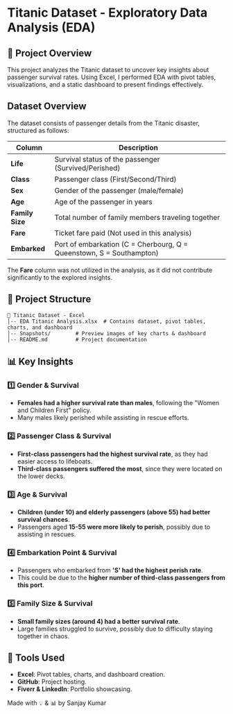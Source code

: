 # Titanic Dataset - Exploratory Data Analysis (EDA)

## 📌 Project Overview
This project analyzes the Titanic dataset to uncover key insights about passenger survival rates. Using Excel, I performed EDA with pivot tables, visualizations, and a static dashboard to present findings effectively.

## Dataset Overview

The dataset consists of passenger details from the Titanic disaster, structured as follows:

| Column       | Description |
|-------------|------------|
| **Life**    | Survival status of the passenger (Survived/Perished) |
| **Class**   | Passenger class (First/Second/Third) |
| **Sex**     | Gender of the passenger (male/female) |
| **Age**     | Age of the passenger in years |
| **Family Size** | Total number of family members traveling together |
| **Fare**    | Ticket fare paid (Not used in this analysis) |
| **Embarked**| Port of embarkation (C = Cherbourg, Q = Queenstown, S = Southampton) |

The **Fare** column was not utilized in the analysis, as it did not contribute significantly to the explored insights.

## 📂 Project Structure
```
📁 Titanic Dataset - Excel
│-- EDA Titanic Analysis.xlsx  # Contains dataset, pivot tables, charts, and dashboard
│-- Snapshots/        # Preview images of key charts & dashboard
│-- README.md         # Project documentation
```

## 📊 Key Insights
### 1️⃣ Gender & Survival
- **Females had a higher survival rate than males**, following the "Women and Children First" policy.
- Many males likely perished while assisting in rescue efforts.

### 2️⃣ Passenger Class & Survival
- **First-class passengers had the highest survival rate**, as they had easier access to lifeboats.
- **Third-class passengers suffered the most**, since they were located on the lower decks.

### 3️⃣ Age & Survival
- **Children (under 10) and elderly passengers (above 55) had better survival chances**.
- Passengers aged **15-55 were more likely to perish**, possibly due to assisting in rescues.

### 4️⃣ Embarkation Point & Survival
- Passengers who embarked from **'S' had the highest perish rate**.
- This could be due to the **higher number of third-class passengers from this port**.

### 5️⃣ Family Size & Survival
- **Small family sizes (around 4) had a better survival rate**.
- Large families struggled to survive, possibly due to difficulty staying together in chaos.

## 📌 Tools Used
- **Excel**: Pivot tables, charts, and dashboard creation.
- **GitHub**: Project hosting.
- **Fiverr & LinkedIn**: Portfolio showcasing.


Made with 💡 & 📊 by Sanjay Kumar
